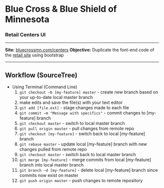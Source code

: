 # Blue Cross & Blue Shield of Minnesota
### Retail Centers UI

---

**Site:** [bluecrossmn.com/centers](https://www.bluecrossmn.com/centers/)
**Objective:** Duplicate the font-end code of the [retail site](https://www.bluecrossmn.com/centers/) using bootstrap

---

## Workflow (SourceTree)
* Using Terminal (Command Line)
    1. `git checkout –b [my-feature] master` - create new branch based on your up-to-date local master branch
    1. make edits and save the file(s) with your text editor
    1. `git add [file.ext]` - stage changes made to each file
    1. `git commit –m "Message with specifics"` - commit changes to [my-feature] branch
    1. `git checkout master` - switch to local master branch
    1. `git pull origin master` - pull changes from remote repo
    1. `git checkout [my-feature]` - switch back to local [my-feature] branch
    1. `git rebase master` - update local [my-feature] branch with new changes pulled from remote repo
    1. `git checkout master` - switch back to local master branch
    1. `git merge [my-feature]` - merge commits from local [my-feature] branch into local master branch
    1. `git branch –d [my-feature]` - delete local [my-feature] branch since commits now exist on master
    1. `git push origin master` - push changes to remote repository
